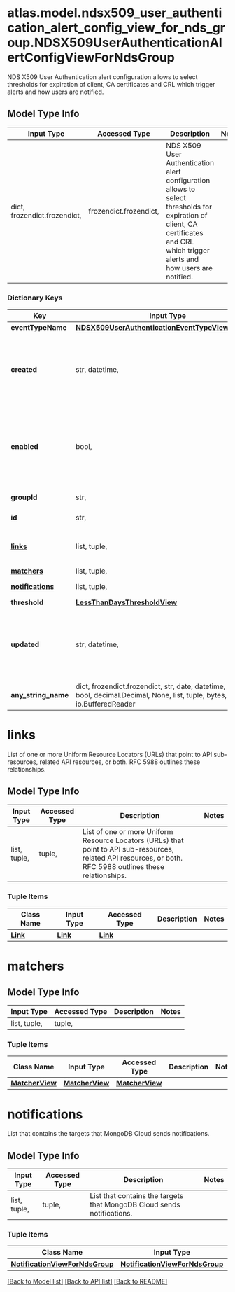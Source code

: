# atlas.model.ndsx509_user_authentication_alert_config_view_for_nds_group.NDSX509UserAuthenticationAlertConfigViewForNdsGroup

NDS X509 User Authentication alert configuration allows to select thresholds for expiration of client, CA certificates and CRL which trigger alerts and how users are notified.

## Model Type Info
Input Type | Accessed Type | Description | Notes
------------ | ------------- | ------------- | -------------
dict, frozendict.frozendict,  | frozendict.frozendict,  | NDS X509 User Authentication alert configuration allows to select thresholds for expiration of client, CA certificates and CRL which trigger alerts and how users are notified. | 

### Dictionary Keys
Key | Input Type | Accessed Type | Description | Notes
------------ | ------------- | ------------- | ------------- | -------------
**eventTypeName** | [**NDSX509UserAuthenticationEventTypeViewAlertable**](NDSX509UserAuthenticationEventTypeViewAlertable.md) | [**NDSX509UserAuthenticationEventTypeViewAlertable**](NDSX509UserAuthenticationEventTypeViewAlertable.md) |  | 
**created** | str, datetime,  | str,  | Date and time when MongoDB Cloud created the alert configuration. This parameter expresses its value in the &lt;a href&#x3D;\&quot;https://en.wikipedia.org/wiki/ISO_8601\&quot; target&#x3D;\&quot;_blank\&quot; rel&#x3D;\&quot;noopener noreferrer\&quot;&gt;ISO 8601&lt;/a&gt; timestamp format in UTC. | [optional] value must conform to RFC-3339 date-time
**enabled** | bool,  | BoolClass,  | Flag that indicates whether someone enabled this alert configuration for the specified project. | [optional] if omitted the server will use the default value of False
**groupId** | str,  | str,  | Unique 24-hexadecimal digit string that identifies the project that owns this alert configuration. | [optional] 
**id** | str,  | str,  | Unique 24-hexadecimal digit string that identifies this alert configuration. | [optional] 
**[links](#links)** | list, tuple,  | tuple,  | List of one or more Uniform Resource Locators (URLs) that point to API sub-resources, related API resources, or both. RFC 5988 outlines these relationships. | [optional] 
**[matchers](#matchers)** | list, tuple,  | tuple,  |  | [optional] 
**[notifications](#notifications)** | list, tuple,  | tuple,  | List that contains the targets that MongoDB Cloud sends notifications. | [optional] 
**threshold** | [**LessThanDaysThresholdView**](LessThanDaysThresholdView.md) | [**LessThanDaysThresholdView**](LessThanDaysThresholdView.md) |  | [optional] 
**updated** | str, datetime,  | str,  | Date and time when someone last updated this alert configuration. This parameter expresses its value in the &lt;a href&#x3D;\&quot;https://en.wikipedia.org/wiki/ISO_8601\&quot; target&#x3D;\&quot;_blank\&quot; rel&#x3D;\&quot;noopener noreferrer\&quot;&gt;ISO 8601&lt;/a&gt; timestamp format in UTC. | [optional] value must conform to RFC-3339 date-time
**any_string_name** | dict, frozendict.frozendict, str, date, datetime, int, float, bool, decimal.Decimal, None, list, tuple, bytes, io.FileIO, io.BufferedReader | frozendict.frozendict, str, BoolClass, decimal.Decimal, NoneClass, tuple, bytes, FileIO | any string name can be used but the value must be the correct type | [optional]

# links

List of one or more Uniform Resource Locators (URLs) that point to API sub-resources, related API resources, or both. RFC 5988 outlines these relationships.

## Model Type Info
Input Type | Accessed Type | Description | Notes
------------ | ------------- | ------------- | -------------
list, tuple,  | tuple,  | List of one or more Uniform Resource Locators (URLs) that point to API sub-resources, related API resources, or both. RFC 5988 outlines these relationships. | 

### Tuple Items
Class Name | Input Type | Accessed Type | Description | Notes
------------- | ------------- | ------------- | ------------- | -------------
[**Link**](Link.md) | [**Link**](Link.md) | [**Link**](Link.md) |  | 

# matchers

## Model Type Info
Input Type | Accessed Type | Description | Notes
------------ | ------------- | ------------- | -------------
list, tuple,  | tuple,  |  | 

### Tuple Items
Class Name | Input Type | Accessed Type | Description | Notes
------------- | ------------- | ------------- | ------------- | -------------
[**MatcherView**](MatcherView.md) | [**MatcherView**](MatcherView.md) | [**MatcherView**](MatcherView.md) |  | 

# notifications

List that contains the targets that MongoDB Cloud sends notifications.

## Model Type Info
Input Type | Accessed Type | Description | Notes
------------ | ------------- | ------------- | -------------
list, tuple,  | tuple,  | List that contains the targets that MongoDB Cloud sends notifications. | 

### Tuple Items
Class Name | Input Type | Accessed Type | Description | Notes
------------- | ------------- | ------------- | ------------- | -------------
[**NotificationViewForNdsGroup**](NotificationViewForNdsGroup.md) | [**NotificationViewForNdsGroup**](NotificationViewForNdsGroup.md) | [**NotificationViewForNdsGroup**](NotificationViewForNdsGroup.md) |  | 

[[Back to Model list]](../../README.md#documentation-for-models) [[Back to API list]](../../README.md#documentation-for-api-endpoints) [[Back to README]](../../README.md)

